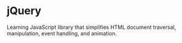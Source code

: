 # jQuery
Learning JavaScript library that simplifies HTML document traversal, manipulation, event handling, and animation.
